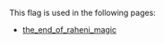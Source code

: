 This flag is used in the following pages:
 - [the_end_of_raheni_magic](../events/the_end_of_raheni_magic.md)
